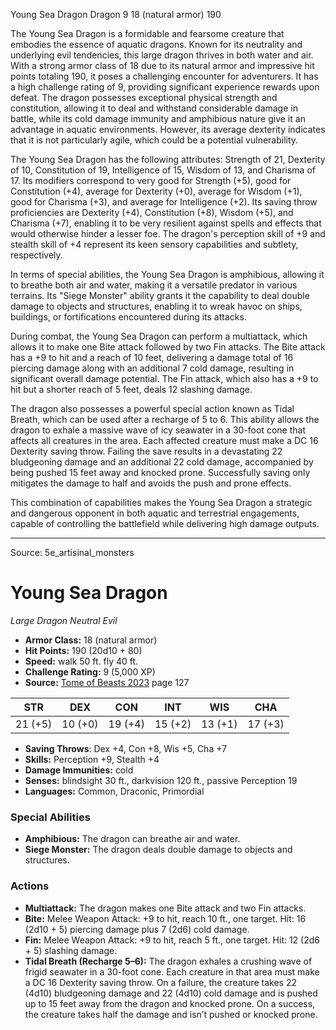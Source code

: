 <MonsterName/>Young Sea Dragon</MonsterName>
<CreatureType/>Dragon</CreatureType>
<CR/>9</CR>
<AC/>18 (natural armor)</AC>
<HP/>190</HP>
<summary>The Young Sea Dragon is a formidable and fearsome creature that embodies the essence of aquatic dragons. Known for its neutrality and underlying evil tendencies, this large dragon thrives in both water and air. With a strong armor class of 18 due to its natural armor and impressive hit points totaling 190, it poses a challenging encounter for adventurers. It has a high challenge rating of 9, providing significant experience rewards upon defeat. The dragon possesses exceptional physical strength and constitution, allowing it to deal and withstand considerable damage in battle, while its cold damage immunity and amphibious nature give it an advantage in aquatic environments. However, its average dexterity indicates that it is not particularly agile, which could be a potential vulnerability.</summary>

<detail>

The Young Sea Dragon has the following attributes: Strength of 21, Dexterity of 10, Constitution of 19, Intelligence of 15, Wisdom of 13, and Charisma of 17. Its modifiers correspond to very good for Strength (+5), good for Constitution (+4), average for Dexterity (+0), average for Wisdom (+1), good for Charisma (+3), and average for Intelligence (+2). Its saving throw proficiencies are Dexterity (+4), Constitution (+8), Wisdom (+5), and Charisma (+7), enabling it to be very resilient against spells and effects that would otherwise hinder a lesser foe. The dragon's perception skill of +9 and stealth skill of +4 represent its keen sensory capabilities and subtlety, respectively.

In terms of special abilities, the Young Sea Dragon is amphibious, allowing it to breathe both air and water, making it a versatile predator in various terrains. Its "Siege Monster" ability grants it the capability to deal double damage to objects and structures, enabling it to wreak havoc on ships, buildings, or fortifications encountered during its attacks.

During combat, the Young Sea Dragon can perform a multiattack, which allows it to make one Bite attack followed by two Fin attacks. The Bite attack has a +9 to hit and a reach of 10 feet, delivering a damage total of 16 piercing damage along with an additional 7 cold damage, resulting in significant overall damage potential. The Fin attack, which also has a +9 to hit but a shorter reach of 5 feet, deals 12 slashing damage.

The dragon also possesses a powerful special action known as Tidal Breath, which can be used after a recharge of 5 to 6. This ability allows the dragon to exhale a massive wave of icy seawater in a 30-foot cone that affects all creatures in the area. Each affected creature must make a DC 16 Dexterity saving throw. Failing the save results in a devastating 22 bludgeoning damage and an additional 22 cold damage, accompanied by being pushed 15 feet away and knocked prone. Successfully saving only mitigates the damage to half and avoids the push and prone effects.

This combination of capabilities makes the Young Sea Dragon a strategic and dangerous opponent in both aquatic and terrestrial engagements, capable of controlling the battlefield while delivering high damage outputs.</detail>



---

Source: 5e_artisinal_monsters

# Young Sea Dragon

*Large* *Dragon* *Neutral Evil*

- **Armor Class:** 18 (natural armor)
- **Hit Points:** 190 (20d10 + 80)
- **Speed:** walk 50 ft. fly 40 ft.
- **Challenge Rating:** 9 (5,000 XP)
- **Source:** [Tome of Beasts 2023](https://koboldpress.com/kpstore/product/tome-of-beasts-1-2023-edition/) page 127

| STR | DEX | CON | INT | WIS | CHA |
| --- | --- | --- | --- | --- | --- |
| 21 (+5) | 10 (+0) | 19 (+4) | 15 (+2) | 13 (+1) | 17 (+3) |

- **Saving Throws**: Dex +4, Con +8, Wis +5, Cha +7
- **Skills:** Perception +9, Stealth +4
- **Damage Immunities:** cold
- **Senses:** blindsight 30 ft., darkvision 120 ft., passive Perception 19
- **Languages:** Common, Draconic, Primordial

### Special Abilities

- **Amphibious:** The dragon can breathe air and water.
- **Siege Monster:** The dragon deals double damage to objects and structures.

### Actions

- **Multiattack:** The dragon makes one Bite attack and two Fin attacks.
- **Bite:** Melee Weapon Attack: +9 to hit, reach 10 ft., one target. Hit: 16 (2d10 + 5) piercing damage plus 7 (2d6) cold damage.
- **Fin:** Melee Weapon Attack: +9 to hit, reach 5 ft., one target. Hit: 12 (2d6 + 5) slashing damage.
- **Tidal Breath (Recharge 5–6):** The dragon exhales a crushing wave of frigid seawater in a 30-foot cone. Each creature in that area must make a DC 16 Dexterity saving throw. On a failure, the creature takes 22 (4d10) bludgeoning damage and 22 (4d10) cold damage and is pushed up to 15 feet away from the dragon and knocked prone. On a success, the creature takes half the damage and isn’t pushed or knocked prone.


